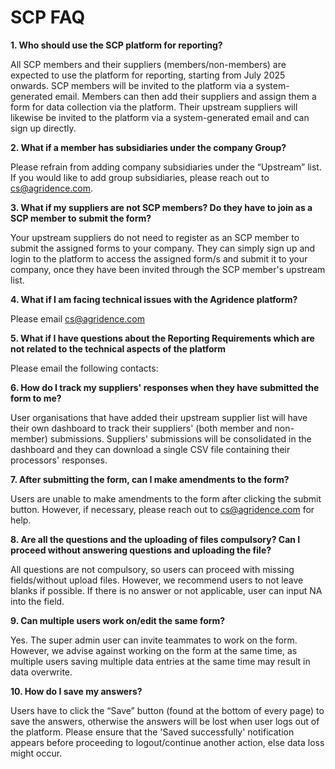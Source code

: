 # SCP FAQ 

**1.	Who should use the SCP platform for reporting?**

All SCP members and their suppliers (members/non-members) are expected to use the platform for reporting, starting from July 2025 onwards. SCP members will be invited to the platform via a system-generated email. Members can then add their suppliers and assign them a form for data collection via the platform. Their upstream suppliers will likewise be invited to the platform via a system-generated email and can sign up directly.

**2.	What if a member has subsidiaries under the company Group?**

Please refrain from adding company subsidiaries under the “Upstream” list. If you would like to add group subsidiaries, please reach out to cs@agridence.com.

**3.	What if my suppliers are not SCP members? Do they have to join as a SCP member to submit the form?**

Your upstream suppliers do not need to register as an SCP member to submit the assigned forms to your company. They can simply sign up and login to the platform to access the assigned form/s and submit it to your company, once they have been invited through the SCP member's upstream list. 

**4.	What if I am facing technical issues with the Agridence platform?**

Please email cs@agridence.com

**5.	What if I have questions about the Reporting Requirements which are not related to the technical aspects of the platform**

Please email the following contacts: 

**6.	How do I track my suppliers' responses when they have submitted the form to me?**

User organisations that have added their upstream supplier list will have their own dashboard to track their suppliers' (both member and non-member) submissions. Suppliers' submissions will be consolidated in the dashboard and they can download a single CSV file containing their processors' responses. 


**7.	After submitting the form, can I make amendments to the form?**

Users are unable to make amendments to the form after clicking the submit button. However, if necessary, please reach out to cs@agridence.com for help.

**8.	Are all the questions and the uploading of files compulsory? Can I proceed without answering questions and uploading the file?**

All questions are not compulsory, so users can proceed with missing fields/without upload files. However, we recommend users to not leave blanks if possible. If there is no answer or not applicable, user can input NA into the field.

**9.	Can multiple users work on/edit the same form?**

Yes. The super admin user can invite teammates to work on the form. However, we advise against working on the form at the same time, as multiple users saving multiple data entries at the same time may result in data overwrite.

**10.	How do I save my answers?**

Users have to click the “Save” button (found at the bottom of every page) to save the answers, otherwise the answers will be lost when user logs out of the platform. Please ensure that the 'Saved successfully' notification appears before proceeding to logout/continue another action, else data loss might occur. 
